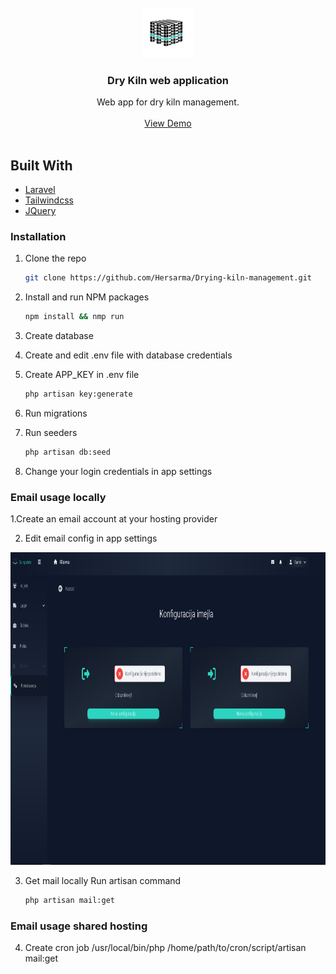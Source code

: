 <div id="top"></div>

<br />
<div align="center">
  <a href="https://github.com/github_username/repo_name">
    <img src="public/img/europalete-logo-black_teal.png" alt="Logo" width="80" height="80">
  </a>

<h3 align="center">Dry Kiln web application</h3>

  <p align="center">
    Web app for dry kiln management.
    <br />
    <br />
    <a href="https://hersarma.in.rs" target="_blank">View Demo</a>
    <br />
    <br />
  </p>
</div>

## Built With

* [Laravel](https://laravel.com)
* [Tailwindcss](https://tailwindcss.com)
* [JQuery](https://jquery.com)

### Installation

1. Clone the repo
   ```sh
   git clone https://github.com/Hersarma/Drying-kiln-management.git
   ```
3. Install and run NPM packages
   ```sh
   npm install && nmp run
   ```
4. Create database

5. Create and edit .env file with database credentials

6. Create APP_KEY in .env file
    ```sh
   php artisan key:generate
   ```
4. Run migrations

5. Run seeders
   ```sh
   php artisan db:seed
   ```
6. Change your login credentials in app settings

### Email usage locally

1.Create an email account at your hosting provider

2. Edit email config in app settings

<div align="left">
  <img src="public/img/github_img/email_settings.png" alt="Logo" width="750" height="500">
</div>

3. Get mail locally
 Run artisan command
   ```sh
   php artisan mail:get
   ```
### Email usage shared hosting
4. Create cron job
/usr/local/bin/php /home/path/to/cron/script/artisan mail:get

